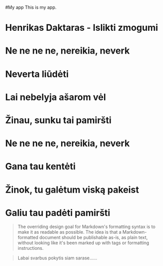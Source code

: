 #My app
This is my app.

# Henrikas Daktaras - Islikti zmogumi


# Ne ne ne ne, nereikia, neverk

# Neverta liūdėti

# Lai nebelyja ašarom vėl

# Žinau, sunku tai pamiršti

# Ne ne ne ne, nereikia, neverk

# Gana tau kentėti

# Žinok, tu galėtum viską pakeist

# Galiu tau padėti pamiršti

> The overriding design goal for Markdown's
> formatting syntax is to make it as readable
> as possible. The idea is that a
> Markdown-formatted document should be
> publishable as-is, as plain text, without
> looking like it's been marked up with tags
> or formatting instructions.




>Labai svarbus pokytis siam sarase......




